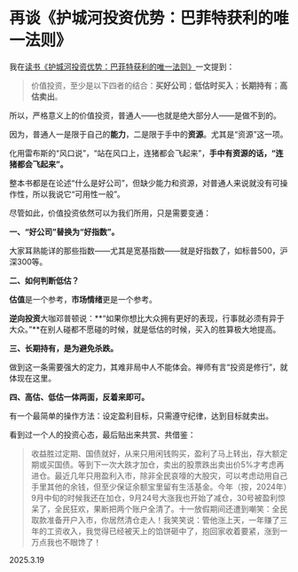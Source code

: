 # 再谈《护城河投资优势：巴菲特获利的唯一法则》
   
我在[读书《护城河投资优势：巴菲特获利的唯一法则》](https://mp.weixin.qq.com/s/9rVHXewQHgoN3rBTUnuDNg)一文提到：   
   
> 价值投资，至少是以下四者的结合：**买好公司**；**低估时买入**；**长期持有**；**高估卖出**。   
   
所以，严格意义上的价值投资，普通人——也就是绝大部分人——是做不到的。   
   
因为，普通人一是限于自己的**能力**，二是限于手中的**资源**。尤其是“资源”这一项。   
   
化用雷布斯的“风口说”，“站在风口上，连猪都会飞起来”，**手中有资源的话，“连猪都会飞起来”。**   
   
整本书都是在论述“什么是好公司”，但缺少能力和资源，对普通人来说就没有可操作性，所以我说它“可用性一般”。   
   
   
尽管如此，价值投资依然可以为我们所用，只是需要变通：   
   
**一、“好公司”替换为“好指数”。**   
   
大家耳熟能详的那些指数——尤其是宽基指数——就是好指数了，如标普500，沪深300等。   
   
   
**二、如何判断低估？**   
   
**估值**是一个参考，**市场情绪**更是一个参考。   
   
**逆向投资**大咖邓普顿说：**“如果你想比大众拥有更好的表现，行事就必须有异于大众。”**在别人碰都不愿碰的时候，就是低估的时候，买入的胜算极大地提高。   
   
   
**三、长期持有，是为避免杀跌。**   
   
做到这一条需要强大的定力，其难非局中人不能体会。禅师有言“投资是修行”，就体现在这里。   
   
   
**四、高估、低估一体两面，反着来即可。**   
   
有一个最简单的操作方法：设定盈利目标，只需遵守纪律，达到目标就卖出。   
   
   
看到过一个人的投资心态，最后贴出来共赏、共借鉴：   
   
> 收益胜过定期、国债就好，从来只用闲钱购买，盈利了马上转出，存大额定期或买国债。等到下一次大跌才加仓，卖出的股票跌出卖出价5%才考虑再进仓。最近几年只用盈利入市，除非全民哀嚎的大股灾，可以考虑动用自己手里其他的余钱，但至少保证余额宝里留有生活基金。今年（按，2024年）9月中旬的时候我还在加仓，9月24号大涨我也开始了减仓，30号被盈利惊呆了，全民狂欢，果断把两个账户全清了。十一放假期间还遭到嘲笑：全民取款准备开户入市，你居然清仓走人！我笑笑说：管他涨上天，一年赚了三年的工资收入，我觉得已经被天上的馅饼砸中了，抱回家收着要紧，涨到一万点我也不眼馋了！   
   
2025.3.19   